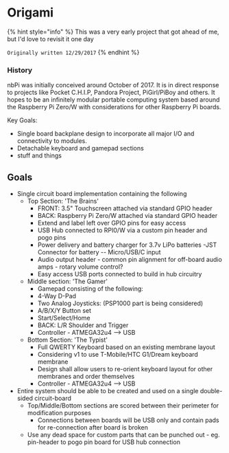 # Origami

{% hint style="info" %}
This was a very early project that got ahead of me, but I'd love to revisit it one day

`Originally written 12/29/2017`
{% endhint %}

### History

nbPi was initially conceived around October of 2017. It is in direct response to projects like Pocket C.H.I.P, Pandora Project, PiGirl/PiBoy and others. It hopes to be an infinitely modular portable computing system based around the Raspberry Pi Zero/W with considerations for other Raspberry Pi boards.

Key Goals:

* Single board backplane design to incorporate all major I/O and connectivity to modules.
* Detachable keyboard and gamepad sections
* stuff and things

## Goals

* Single circuit board implementation containing the following
  * Top Section: 'The Brains'
    * FRONT: 3.5" Touchscreen attached via standard GPIO header
    * BACK: Raspberry Pi Zero/W attached via standard GPIO header
    * Extend and label left over GPIO pins for easy access
    * USB Hub connected to RPI0/W via a custom pin header and pogo pins
    * Power delivery and battery charger for 3.7v LiPo batteries -JST Connector for battery -- Micro/USB/C input
    * Audio output header - common pin alignment for off-board audio amps - rotary volume control?
    * Easy access USB ports connected to build in hub circuitry
  * Middle section: 'The Gamer'
    * Gamepad consisting of the following:
    * 4-Way D-Pad
    * Two Analog Joysticks: (PSP1000 part is being considered)
    * A/B/X/Y Button set
    * Start/Select/Home
    * BACK: L/R Shoulder and Trigger
    * Controller - ATMEGA32u4 --> USB
  * Bottom Section: 'The Typist'
    * Full QWERTY Keyboard based on an existing membrane layout
    * Considering v1 to use T-Mobile/HTC G1/Dream keyboard membrane
    * Design shall allow users to re-orient keyboard layout for other membranes and order themselves
    * Controller - ATMEGA32u4 --> USB
* Entire system should be able to be created and used on a single double-sided circuit-board
  * Top/Middle/Bottom sections are scored between their perimeter for modification purposes
    * Connections between boards will be USB only and contain pads for re-connection after board is broken
  * Use any dead space for custom parts that can be punched out - eg. pin-header to pogo pin board for USB hub connection

